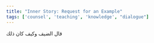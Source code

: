 ```yaml
---
title: "Inner Story: Request for an Example"
tags: ['counsel', 'teaching', 'knowledge', "dialogue"]
---
```


 قال الضيف وكيف كان ذلك
